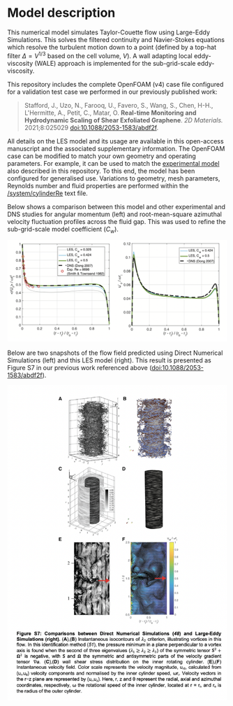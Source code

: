 # Model description

This numerical model simulates Taylor-Couette flow using Large-Eddy Simulations. This solves the filtered continuity and Navier-Stokes equations which resolve the turbulent motion down to a point (defined by a top-hat filter $\Delta = V^{1/3}$ based on the cell volume, $V$). A wall adapting local eddy-viscosity (WALE) approach is implemented for the sub-grid-scale eddy-viscosity.

This repository includes the complete OpenFOAM (v4) case file configured for a validation test case we performed in our previously published work:

> Stafford, J., Uzo, N., Farooq, U., Favero, S., Wang, S., Chen, H-H., L'Hermitte, A., Petit, C., Matar, O. **Real-time Monitoring and Hydrodynamic Scaling of Shear Exfoliated Graphene**. _2D Materials._ 2021;8:025029 [doi:10.1088/2053-1583/abdf2f](https://doi.org/10.1088/2053-1583/abdf2f).

All details on the LES model and its usage are available in this open-access manuscript and the associated supplementary information. The OpenFOAM case can be modified to match your own geometry and operating parameters. For example, it can be used to match the [experimental model](https://github.com/stafforj/Taylor-Couette-Flow/tree/main/Experimental-model) also described in this repository. To this end, the model has been configured for generalised use. Variations to geometry, mesh parameters, Reynolds number and fluid properties are performed within the [/system/cylinderRe](./TaylorCouette-LES/system/cylinderRe) text file.  

Below shows a comparison between this model and other experimental and DNS studies for angular momentum (left) and root-mean-square azimuthal velocity fluctuation profiles across the fluid gap. This was used to refine the sub-grid-scale model coefficient ($C_w$).

![LES-validation](./LES-validation.png)

Below are two snapshots of the flow field predicted using Direct Numerical Simulations (left) and this LES model (right). This result is presented as Figure S7 in our previous work referenced above ([doi:10.1088/2053-1583/abdf2f](https://doi.org/10.1088/2053-1583/abdf2f)).

![LESvsDNS](./LESmodel-vs-DNS.png)
